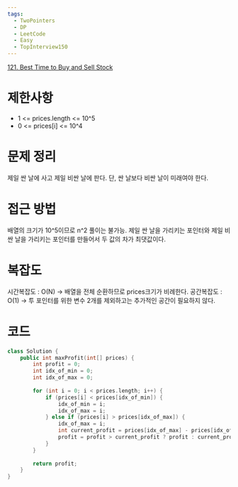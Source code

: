 ```yaml
---
tags:
  - TwoPointers
  - DP
  - LeetCode
  - Easy
  - TopInterview150
---
```

[121. Best Time to Buy and Sell Stock](https://leetcode.com/problems/best-time-to-buy-and-sell-stock/)
# 제한사항
- 1 <= prices.length <= 10^5
- 0 <= prices[i] <= 10^4

# 문제 정리
제일 싼 날에 사고 제일 비싼 날에 판다.
단, 싼 날보다 비싼 날이 미래여야 한다.

# 접근 방법
배열의 크기가 10^5이므로 n^2 풀이는 불가능.
제일 싼 날을 가리키는 포인터와 제일 비싼 날을 가리키는 포인터를 만들어서 두 값의 차가 최댓값이다.

# 복잡도
시간복잡도 : O(N) -> 배열을 전체 순환하므로 prices크기가 비례한다.
공간복잡도 : O(1) -> 투 포인터를 위한 변수 2개를 제외하고는 추가적인 공간이 필요하지 않다.
# 코드
``` cpp
class Solution {  
    public int maxProfit(int[] prices) {  
        int profit = 0;  
        int idx_of_min = 0;  
        int idx_of_max = 0;  
  
        for (int i = 0; i < prices.length; i++) {  
            if (prices[i] < prices[idx_of_min]) {  
                idx_of_min = i;  
                idx_of_max = i;  
            } else if (prices[i] > prices[idx_of_max]) {  
                idx_of_max = i;  
                int current_profit = prices[idx_of_max] - prices[idx_of_min];  
                profit = profit > current_profit ? profit : current_profit;  
            }  
        }  
  
        return profit;  
    }  
}
```

